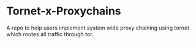# Tornet-x-Proxychains
A repo to help users implement system wide proxy chaining using tornet which routes all traffic through tor.
